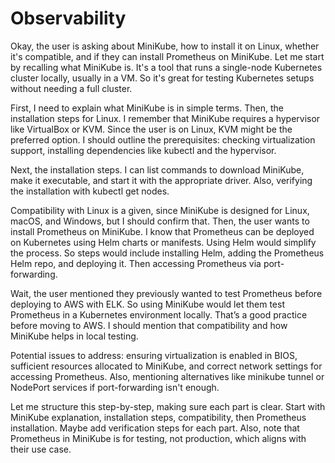 # Observability
Okay, the user is asking about MiniKube, how to install it on Linux, whether it's compatible, and if they can install Prometheus on MiniKube. Let me start by recalling what MiniKube is. It's a tool that runs a single-node Kubernetes cluster locally, usually in a VM. So it's great for testing Kubernetes setups without needing a full cluster.

First, I need to explain what MiniKube is in simple terms. Then, the installation steps for Linux. I remember that MiniKube requires a hypervisor like VirtualBox or KVM. Since the user is on Linux, KVM might be the preferred option. I should outline the prerequisites: checking virtualization support, installing dependencies like kubectl and the hypervisor.

Next, the installation steps. I can list commands to download MiniKube, make it executable, and start it with the appropriate driver. Also, verifying the installation with kubectl get nodes.

Compatibility with Linux is a given, since MiniKube is designed for Linux, macOS, and Windows, but I should confirm that. Then, the user wants to install Prometheus on MiniKube. I know that Prometheus can be deployed on Kubernetes using Helm charts or manifests. Using Helm would simplify the process. So steps would include installing Helm, adding the Prometheus Helm repo, and deploying it. Then accessing Prometheus via port-forwarding.

Wait, the user mentioned they previously wanted to test Prometheus before deploying to AWS with ELK. So using MiniKube would let them test Prometheus in a Kubernetes environment locally. That’s a good practice before moving to AWS. I should mention that compatibility and how MiniKube helps in local testing.

Potential issues to address: ensuring virtualization is enabled in BIOS, sufficient resources allocated to MiniKube, and correct network settings for accessing Prometheus. Also, mentioning alternatives like minikube tunnel or NodePort services if port-forwarding isn't enough.

Let me structure this step-by-step, making sure each part is clear. Start with MiniKube explanation, installation steps, compatibility, then Prometheus installation. Maybe add verification steps for each part. Also, note that Prometheus in MiniKube is for testing, not production, which aligns with their use case.

